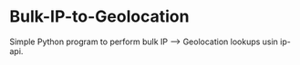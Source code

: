 # Bulk-IP-to-Geolocation
Simple Python program to perform bulk IP --> Geolocation lookups usin ip-api. 
